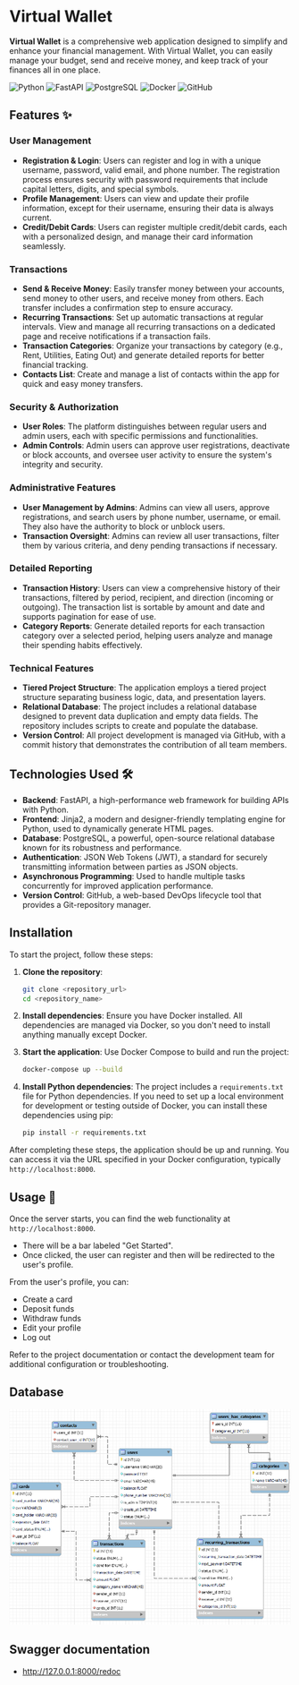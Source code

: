 # Virtual Wallet

**Virtual Wallet** is a comprehensive web application designed to simplify and enhance your financial management. With Virtual Wallet, you can easily manage your budget, send and receive money, and keep track of your finances all in one place.

![Python](https://img.shields.io/badge/Python-3.8-blue)
![FastAPI](https://img.shields.io/badge/FastAPI-0.65.2-green)
![PostgreSQL](https://img.shields.io/badge/PostgreSQL-13.3-blue)
![Docker](https://img.shields.io/badge/Docker-20.10.6-blue)
![GitHub](https://img.shields.io/badge/GitHub-Repo-lightgrey)

## Features ✨

### User Management
- **Registration & Login**: Users can register and log in with a unique username, password, valid email, and phone number. The registration process ensures security with password requirements that include capital letters, digits, and special symbols.
- **Profile Management**: Users can view and update their profile information, except for their username, ensuring their data is always current.
- **Credit/Debit Cards**: Users can register multiple credit/debit cards, each with a personalized design, and manage their card information seamlessly.

### Transactions
- **Send & Receive Money**: Easily transfer money between your accounts, send money to other users, and receive money from others. Each transfer includes a confirmation step to ensure accuracy.
- **Recurring Transactions**: Set up automatic transactions at regular intervals. View and manage all recurring transactions on a dedicated page and receive notifications if a transaction fails.
- **Transaction Categories**: Organize your transactions by category (e.g., Rent, Utilities, Eating Out) and generate detailed reports for better financial tracking.
- **Contacts List**: Create and manage a list of contacts within the app for quick and easy money transfers.

### Security & Authorization
- **User Roles**: The platform distinguishes between regular users and admin users, each with specific permissions and functionalities.
- **Admin Controls**: Admin users can approve user registrations, deactivate or block accounts, and oversee user activity to ensure the system's integrity and security.

### Administrative Features
- **User Management by Admins**: Admins can view all users, approve registrations, and search users by phone number, username, or email. They also have the authority to block or unblock users.
- **Transaction Oversight**: Admins can review all user transactions, filter them by various criteria, and deny pending transactions if necessary.

### Detailed Reporting
- **Transaction History**: Users can view a comprehensive history of their transactions, filtered by period, recipient, and direction (incoming or outgoing). The transaction list is sortable by amount and date and supports pagination for ease of use.
- **Category Reports**: Generate detailed reports for each transaction category over a selected period, helping users analyze and manage their spending habits effectively.

### Technical Features
- **Tiered Project Structure**: The application employs a tiered project structure separating business logic, data, and presentation layers.
- **Relational Database**: The project includes a relational database designed to prevent data duplication and empty data fields. The repository includes scripts to create and populate the database.
- **Version Control**: All project development is managed via GitHub, with a commit history that demonstrates the contribution of all team members.

## Technologies Used 🛠️

- **Backend**: FastAPI, a high-performance web framework for building APIs with Python.
- **Frontend**: Jinja2, a modern and designer-friendly templating engine for Python, used to dynamically generate HTML pages.
- **Database**: PostgreSQL, a powerful, open-source relational database known for its robustness and performance.
- **Authentication**: JSON Web Tokens (JWT), a standard for securely transmitting information between parties as JSON objects.
- **Asynchronous Programming**: Used to handle multiple tasks concurrently for improved application performance.
- **Version Control**: GitHub, a web-based DevOps lifecycle tool that provides a Git-repository manager.

## Installation

To start the project, follow these steps:

1. **Clone the repository**:
    ```bash
    git clone <repository_url>
    cd <repository_name>
    ```

2. **Install dependencies**:
    Ensure you have Docker installed. All dependencies are managed via Docker, so you don't need to install anything manually except Docker.

3. **Start the application**:
    Use Docker Compose to build and run the project:
    ```bash
    docker-compose up --build
    ```

4. **Install Python dependencies**:
    The project includes a `requirements.txt` file for Python dependencies. If you need to set up a local environment for development or testing outside of Docker, you can install these dependencies using pip:
    ```bash
    pip install -r requirements.txt
    ```

After completing these steps, the application should be up and running. You can access it via the URL specified in your Docker configuration, typically `http://localhost:8000`.

## Usage 🚀

Once the server starts, you can find the web functionality at `http://localhost:8000`.

- There will be a bar labeled "Get Started".
- Once clicked, the user can register and then will be redirected to the user's profile.

From the user's profile, you can:
- Create a card
- Deposit funds
- Withdraw funds
- Edit your profile
- Log out

Refer to the project documentation or contact the development team for additional configuration or troubleshooting.

## Database
![database](./database.png)

## Swagger documentation
- http://127.0.0.1:8000/redoc
